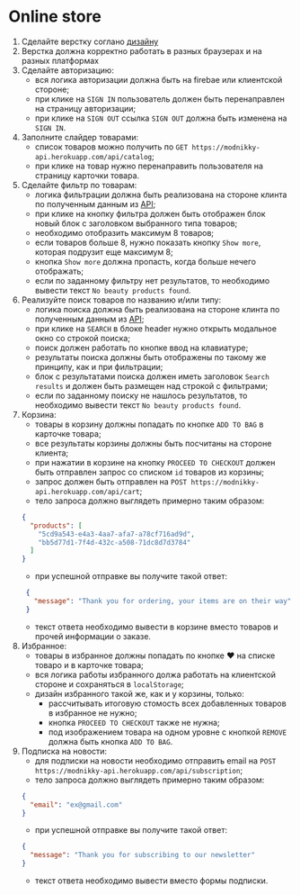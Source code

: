 # Online store

1. Сделайте верстку соглано [дизайну](https://www.figma.com/file/EU9rX288YZxT6RcpMmMOcO/Diplom-projects_Front-end-(1)?node-id=1%3A1386)
2. Верстка должна корректно работать в разных браузерах и на разных платформах
3. Сделайте авторизацию:
    - вся логика авторизации должна быть на firebae или клиентской стороне;
    - при клике на `SIGN IN` пользователь должен быть перенаправлен на страницу авторизации;
    - при клике на `SIGN OUT` ссылка `SIGN OUT` должна быть изменена на `SIGN IN`.
4. Заполните слайдер товарами:
    - список товаров можно получить по `GET https://modnikky-api.herokuapp.com/api/catalog`;
    - при клике на товар нужно перенаправить пользователя на страницу карточки товара.
5. Сделайте фильтр по товарам:
    - логика фильтрации должна быть реализована на стороне клинта по полученным данным из [API](https://modnikky-api.herokuapp.com/api/catalog);
    - при клике на кнопку фильтра должен быть отображен блок новый блок с заголовком выбранного типа товаров;
    - необходимо отобразить максимум 8 товаров;
    - если товаров больше 8, нужно показать кнопку `Show more`, которая подрузит еще максимум 8;
    - кнопка `Show more` должна пропасть, когда больше нечего отображать;
    - если по заданному фильтру нет результатов, то необходимо вывести текст `No beauty products found`.
6. Реализуйте поиск товаров по названию и/или типу:
    - логика поиска должна быть реализована на стороне клинта по полученным данным из [API](https://modnikky-api.herokuapp.com/api/catalog);
    - при клике на `SEARCH` в блоке header нужно открыть модальное окно со строкой поиска;
    - поиск должен работать по кнопке ввод на клавиатуре;
    - результаты поиска должны быть отображены по такому же принципу, как и при фильтрации;
    - блок с результатами поиска должен иметь заголовок `Search results` и должен быть размещен над строкой с фильтрами;
    - если по заданному поиску не нашлось результатов, то необходимо вывести текст `No beauty products found`.
7. Корзина:
    - товары в корзину должны попадать по кнопке `ADD TO BAG` в карточке товара;
    - все результаты корзины должны быть посчитаны на стороне клиента;
    - при нажатии в корзине на кнопку `PROCEED TO CHECKOUT` должен быть отправлен запрос со списком `id` товаров из корзины;
    - запрос должен быть отправлен на `POST https://modnikky-api.herokuapp.com/api/cart`;
    - тело запроса должно выглядеть примерно таким образом:
    ```json
    {
      "products": [
        "5cd9a543-e4a3-4aa7-afa7-a78cf716ad9d",
        "bb5d77d1-7f4d-432c-a508-71dc8d7d3784"
      ]
    }
    ```
   - при успешной отправке вы получите такой ответ:
   ```json
    {
      "message": "Thank you for ordering, your items are on their way"
    }
   ```
   - текст ответа необходимо вывести в корзине вместо товаров и прочей информации о заказе.
8. Избранное:
      - товары в избранное должны попадать по кнопке ❤️ на списке товаро и в карточке товара;
      - вся логика работы избранного должа работать на клиентской стороне и сохраняться в `localStorage`;
      - дизайн избранного такой же, как и у корзины, только:
         - рассчитывать итоговую стомость всех добавленных товаров в избранное не нужно;
         - кнопка `PROCEED TO CHECKOUT` также не нужна;
         - под изображением товара на одном уровне с кнопкой `REMOVE` должна быть кнопка `ADD TO BAG`.
9. Подписка на новости:
      - для подписки на новости необходимо отправить email на `POST https://modnikky-api.herokuapp.com/api/subscription`;
      - тело запроса должно выглядеть примерно таким образом:
      ```json
      {
        "email": "ex@gmail.com"
      }
      ```
      - при успешной отправке вы получите такой ответ:
      ```json
      {
        "message": "Thank you for subscribing to our newsletter"
      }
      ```
      - текст ответа необходимо вывести вместо формы подписки.